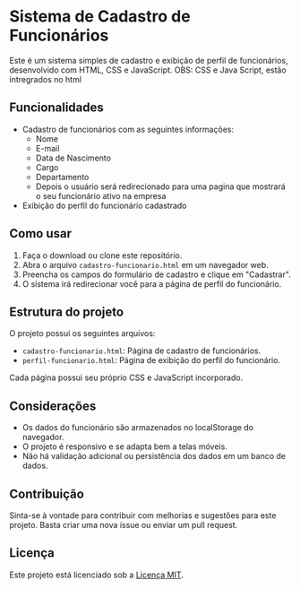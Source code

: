 # Sistema de Cadastro de Funcionários

Este é um sistema simples de cadastro e exibição de perfil de funcionários, desenvolvido com HTML, CSS e JavaScript. OBS: CSS e Java Script, estão intregrados no html

## Funcionalidades

- Cadastro de funcionários com as seguintes informações:
  - Nome 
  - E-mail
  - Data de Nascimento
  - Cargo
  - Departamento
  - Depois o usuário será redirecionado para uma pagina que mostrará o seu funcionário ativo na empresa
- Exibição do perfil do funcionário cadastrado

## Como usar

1. Faça o download ou clone este repositório.
2. Abra o arquivo `cadastro-funcionario.html` em um navegador web.
3. Preencha os campos do formulário de cadastro e clique em "Cadastrar".
4. O sistema irá redirecionar você para a página de perfil do funcionário.

## Estrutura do projeto

O projeto possui os seguintes arquivos:

- `cadastro-funcionario.html`: Página de cadastro de funcionários.
- `perfil-funcionario.html`: Página de exibição do perfil do funcionário.

Cada página possui seu próprio CSS e JavaScript incorporado.

## Considerações

- Os dados do funcionário são armazenados no localStorage do navegador.
- O projeto é responsivo e se adapta bem a telas móveis.
- Não há validação adicional ou persistência dos dados em um banco de dados.

## Contribuição

Sinta-se à vontade para contribuir com melhorias e sugestões para este projeto. Basta criar uma nova issue ou enviar um pull request.

## Licença

Este projeto está licenciado sob a [Licença MIT](LICENSE).
